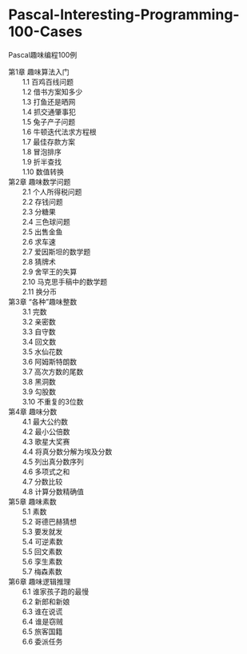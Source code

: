 # Pascal-Interesting-Programming-100-Cases
Pascal趣味编程100例 <br>

第1章 趣味算法入门 <br>
  &emsp;&emsp;1.1 百鸡百线问题 <br>
  &emsp;&emsp;1.2 借书方案知多少 <br>
  &emsp;&emsp;1.3 打鱼还是晒网 <br>
  &emsp;&emsp;1.4 抓交通肇事犯 <br>
  &emsp;&emsp;1.5 兔子产子问题 <br>
  &emsp;&emsp;1.6 牛顿迭代法求方程根 <br>
  &emsp;&emsp;1.7 最佳存款方案 <br>
  &emsp;&emsp;1.8 冒泡排序 <br>
  &emsp;&emsp;1.9 折半查找 <br>
  &emsp;&emsp;1.10 数值转换 <br>
第2章 趣味数学问题 <br>
  &emsp;&emsp;2.1 个人所得税问题 <br>
  &emsp;&emsp;2.2 存钱问题 <br>
  &emsp;&emsp;2.3 分糖果 <br>
  &emsp;&emsp;2.4 三色球问题 <br>
  &emsp;&emsp;2.5 出售金鱼 <br>
  &emsp;&emsp;2.6 求车速 <br>
  &emsp;&emsp;2.7 爱因斯坦的数学题 <br>
  &emsp;&emsp;2.8 猜牌术 <br>
  &emsp;&emsp;2.9 舍罕王的失算 <br>
  &emsp;&emsp;2.10 马克思手稿中的数学题 <br>
  &emsp;&emsp;2.11 换分币 <br>
第3章 “各种”趣味整数 <br>
  &emsp;&emsp;3.1 完数 <br>
  &emsp;&emsp;3.2 亲密数 <br>
  &emsp;&emsp;3.3 自守数 <br>
  &emsp;&emsp;3.4 回文数 <br>
  &emsp;&emsp;3.5 水仙花数 <br>
  &emsp;&emsp;3.6 阿姆斯特朗数 <br>
  &emsp;&emsp;3.7 高次方数的尾数 <br>
  &emsp;&emsp;3.8 黑洞数 <br>
  &emsp;&emsp;3.9 勾股数 <br>
  &emsp;&emsp;3.10 不重复的3位数 <br>
第4章 趣味分数 <br>
  &emsp;&emsp;4.1 最大公约数 <br>
  &emsp;&emsp;4.2 最小公倍数 <br>
  &emsp;&emsp;4.3 歌星大奖赛 <br>
  &emsp;&emsp;4.4 将真分数分解为埃及分数 <br>
  &emsp;&emsp;4.5 列出真分数序列 <br>
  &emsp;&emsp;4.6 多项式之和 <br>
  &emsp;&emsp;4.7 分数比较 <br>
  &emsp;&emsp;4.8 计算分数精确值 <br>
第5章 趣味素数 <br>
  &emsp;&emsp;5.1 素数 <br>
  &emsp;&emsp;5.2 哥德巴赫猜想 <br>
  &emsp;&emsp;5.3 要发就发 <br>
  &emsp;&emsp;5.4 可逆素数 <br>
  &emsp;&emsp;5.5 回文素数 <br>
  &emsp;&emsp;5.6 孪生素数 <br>
  &emsp;&emsp;5.7 梅森素数 <br>
第6章 趣味逻辑推理  <br>
  &emsp;&emsp;6.1 谁家孩子跑的最慢 <br>
  &emsp;&emsp;6.2 新郎和新娘 <br>
  &emsp;&emsp;6.3 谁在说谎 <br>
  &emsp;&emsp;6.4 谁是窃贼 <br>
  &emsp;&emsp;6.5 旅客国籍 <br>
  &emsp;&emsp;6.6 委派任务 <br>
